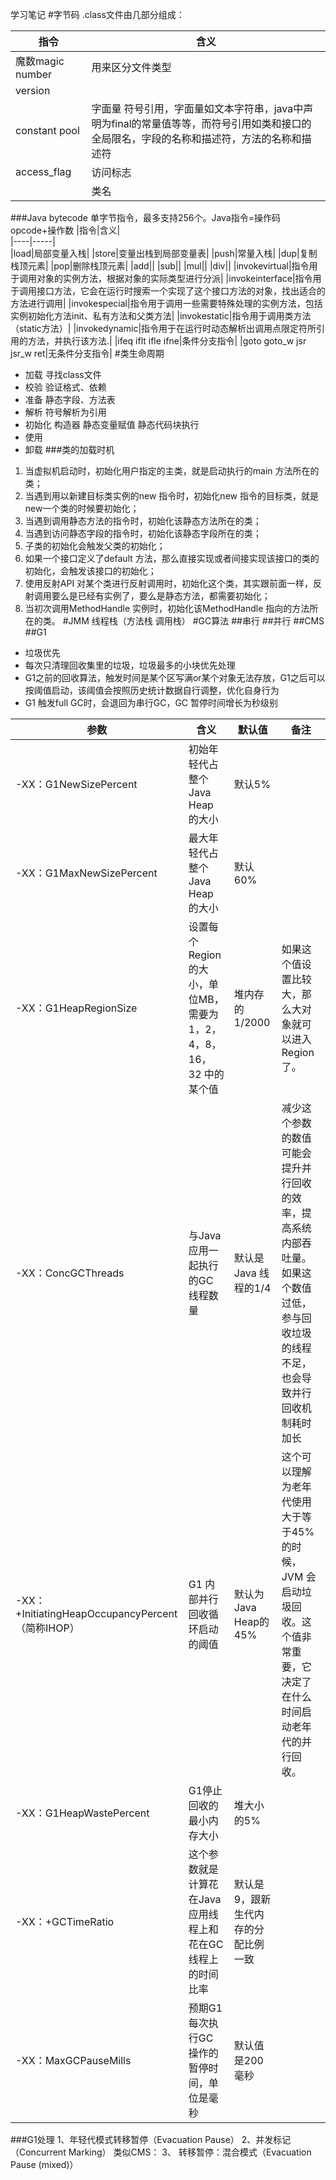 学习笔记
#字节码 
.class文件由几部分组成：

|指令|含义|       
|----|-----|
|魔数magic number|用来区分文件类型|
|version||
|constant pool|字面量 符号引用，字面量如文本字符串，java中声明为final的常量值等等，而符号引用如类和接口的全局限名，字段的名称和描述符，方法的名称和描述符|
|access_flag|访问标志|
||类名|
###Java bytecode
单字节指令，最多支持256个。Java指令=操作码opcode+操作数
|指令|含义|       
|----|-----|    
|load|局部变量入栈|
|store|变量出栈到局部变量表|
|push|常量入栈|
|dup|复制栈顶元素|
|pop|删除栈顶元素|
|add||
|sub||
|mul||
|div||
|invokevirtual|指令用于调用对象的实例方法，根据对象的实际类型进行分派|
|invokeinterface|指令用于调用接口方法，它会在运行时搜索一个实现了这个接口方法的对象，找出适合的方法进行调用|
|invokespecial|指令用于调用一些需要特殊处理的实例方法，包括实例初始化方法init、私有方法和父类方法|
|invokestatic|指令用于调用类方法（static方法）|
|invokedynamic|指令用于在运行时动态解析出调用点限定符所引用的方法，并执行该方法.|
|ifeq iflt ifle ifne|条件分支指令|
|goto goto_w jsr jsr_w ret|无条件分支指令|
#类生命周期
- 加载 寻找class文件
- 校验 验证格式、依赖
- 准备 静态字段、方法表
- 解析 符号解析为引用
- 初始化 构造器 静态变量赋值 静态代码块执行 
- 使用 
- 卸载
###类的加载时机
1. 当虚拟机启动时，初始化用户指定的主类，就是启动执行的main 方法所在的类；
2. 当遇到用以新建目标类实例的new 指令时，初始化new 指令的目标类，就是new一个类的时候要初始化；
3. 当遇到调用静态方法的指令时，初始化该静态方法所在的类；
4. 当遇到访问静态字段的指令时，初始化该静态字段所在的类；
5. 子类的初始化会触发父类的初始化；
6. 如果一个接口定义了default 方法，那么直接实现或者间接实现该接口的类的初始化，会触发该接口的初始化；
7. 使用反射API 对某个类进行反射调用时，初始化这个类，其实跟前面一样，反射调用要么是已经有实例了，要么是静态方法，都需要初始化；
8. 当初次调用MethodHandle 实例时，初始化该MethodHandle 指向的方法所在的类。
#JMM
线程栈（方法栈 调用栈）
#GC算法
##串行
##并行
##CMS
##G1 
- 垃圾优先 
- 每次只清理回收集里的垃圾，垃圾最多的小块优先处理
- G1之前的回收算法，触发时间是某个区写满or某个对象无法存放，G1之后可以按阈值启动，该阈值会按照历史统计数据自行调整，优化自身行为
- G1 触发full GC时，会退回为串行GC，GC 暂停时间增长为秒级别

|参数|含义|默认值|备注|
|----|-----|-----|----|
|-XX：G1NewSizePercent|初始年轻代占整个Java Heap 的大小|默认5%||
|-XX：G1MaxNewSizePercent|最大年轻代占整个Java Heap 的大小|默认60%||
|-XX：G1HeapRegionSize|设置每个Region 的大小，单位MB，需要为1，2，4，8，16，32 中的某个值|堆内存的1/2000|如果这个值设置比较大，那么大对象就可以进入Region 了。|
|-XX：ConcGCThreads|与Java 应用一起执行的GC 线程数量|默认是Java 线程的1/4|减少这个参数的数值可能会提升并行回收的效率，提高系统内部吞吐量。如果这个数值过低，参与回收垃圾的线程不足，也会导致并行回收机制耗时加长|
|-XX：+InitiatingHeapOccupancyPercent（简称IHOP）|G1 内部并行回收循环启动的阈值|默认为Java Heap的45%|这个可以理解为老年代使用大于等于45% 的时候，JVM 会启动垃圾回收。这个值非常重要，它决定了在什么时间启动老年代的并行回收。|
|-XX：G1HeapWastePercent|G1停止回收的最小内存大小|堆大小的5%||
|-XX：+GCTimeRatio|这个参数就是计算花在Java 应用线程上和花在GC 线程上的时间比率|默认是9，跟新生代内存的分 配比例一致|
 |-XX：MaxGCPauseMills|预期G1 每次执行GC 操作的暂停时间，单位是毫秒|默认值是200 毫秒|
 
 ###G1处理
 1、年轻代模式转移暂停（Evacuation Pause）
 2、并发标记（Concurrent Marking） 类似CMS：
 3、 转移暂停：混合模式（Evacuation Pause (mixed)）
 